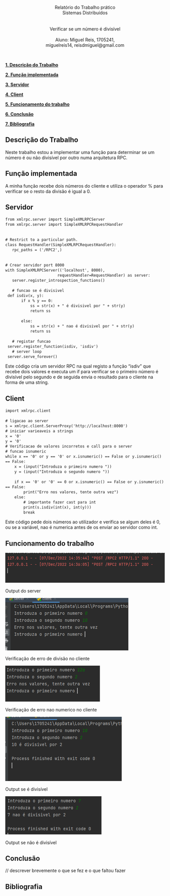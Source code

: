 <p align="center">
Relatório do Trabalho prático<br />
Sistemas Distribuídos<br />
<br />
<br />
Verificar se um número é divisível
<br /> 
<br />
Aluno: Miguel Reis, 1705241,
<br />
miguelreis14, reisdmiguel@gmail.com
</p>
<br />

[**1. Descrição do Trabalho**](#descrição-do-trabalho) 

[**2. Função implementada**](#função-implementada) 

[**3. Servidor**](#servidor) 

[**4. Client**](#client) 

[**5. Funcionamento do trabalho**](#funcionamento-do-trabalho) 

[**6. Conclusão**](#conclusão) 

[**7. Bibliografia**](#bibliografia) 

## 

## Descrição do Trabalho

Neste trabalho estou a implementar uma função para determinar se um número é ou não divisível por outro numa arquitetura RPC.

## Função implementada

A minha função recebe dois números do cliente e utiliza o operador % para verificar se o resto da divisão é igual a 0.

## Servidor

```
from xmlrpc.server import SimpleXMLRPCServer
from xmlrpc.server import SimpleXMLRPCRequestHandler


# Restrict to a particular path.
class RequestHandler(SimpleXMLRPCRequestHandler):
   rpc_paths = ('/RPC2',)


# Crear servidor port 8000
with SimpleXMLRPCServer(('localhost', 8000),
                       requestHandler=RequestHandler) as server:
   server.register_introspection_functions()

   # funcao se é divisivel
 def isdiv(x, y):
       if x % y == 0:
           ss = str(x) + " é divisivel por " + str(y)
           return ss

       else:
           ss = str(x) + " nao é divisivel por " + str(y)
           return ss

   # registar funcao
 server.register_function(isdiv, 'isdiv')
   # server loop
 server.serve_forever()
```

Este código cria um servidor RPC na qual registo a função “isdiv” que recebe dois valores e executa um if para verificar se o primeiro número é divisível pelo segundo e de seguida envia o resultado para o cliente na forma de uma string.

## Client

```
import xmlrpc.client

# ligacao ao server
s = xmlrpc.client.ServerProxy('http://localhost:8000')
# iniciar varieaveis a strings
x = '0'
y = '0'
# Verificacao de valores incorretos e call para o server
# funcao isnumeric
while x == '0' or y == '0' or x.isnumeric() == False or y.isnumeric() == False:
    x = (input("Introduza o primeiro numero "))
    y = (input("Introduza o segundo numero "))
    
    if x == '0' or '0' == 0 or x.isnumeric() == False or y.isnumeric() == False:
        print("Erro nos valores, tente outra vez")
    else:
        # importante fazer cast para int
        print(s.isdiv(int(x), int(y)))
        break

```

Este código pede dois números ao utilizador e verifica se algum deles é 0, ou se a variável, nao é numerica antes de os enviar ao servidor como int.

## Funcionamento do trabalho

![](./imagens/server.PNG)

Output do server

![](./imagens/1.PNG)

Verificação de erro de divisão no cliente

![](./imagens/2.PNG)

Verificação de erro nao numerico no cliente

![](./imagens/3.PNG)

Output se é divisível

![](./imagens/4.PNG)

Output se não é divisível

## Conclusão

// descrever brevemente o que se fez e o que faltou fazer

## 

## Bibliografia
